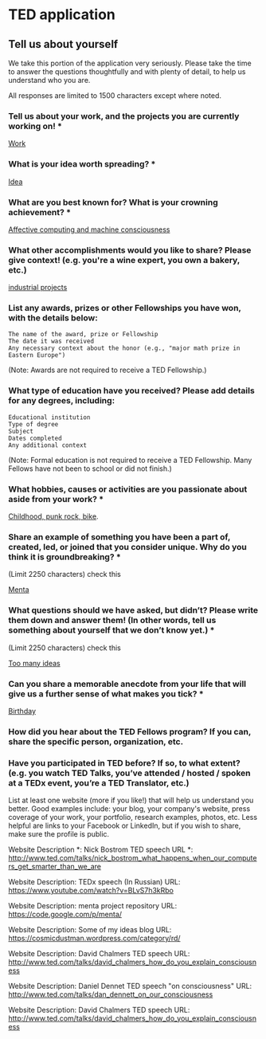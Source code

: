 # TED application

## Tell us about yourself

We take this portion of the application very seriously. Please take the time to answer the questions thoughtfully and with plenty of detail, to help us understand who you are.

All responses are limited to 1500 characters except where noted.
### Tell us about your work, and the projects you are currently working on! *

[Work](work.md)

### What is your idea worth spreading? *

[Idea](idea.md)

### What are you best known for? What is your crowning achievement? *

[Affective computing and machine consciousness](consciousness.md)

### What other accomplishments would you like to share? Please give context! (e.g. you're a wine expert, you own a bakery, etc.)

[industrial projects](ind_projects.md)

### List any awards, prizes or other Fellowships you have won, with the details below:

    The name of the award, prize or Fellowship
    The date it was received
    Any necessary context about the honor (e.g., "major math prize in Eastern Europe")

(Note: Awards are not required to receive a TED Fellowship.)


### What type of education have you received? Please add details for any degrees, including:

    Educational institution
    Type of degree
    Subject
    Dates completed
    Any additional context

(Note: Formal education is not required to receive a TED Fellowship. Many Fellows have not been to school or did not finish.)


### What hobbies, causes or activities are you passionate about aside from your work? *

[Childhood, punk rock, bike](hobbies.md).

### Share an example of something you have been a part of, created, led, or joined that you consider unique. Why do you think it is groundbreaking? *
(Limit 2250 characters) check this

[Menta](menta.md)


### What questions should we have asked, but didn’t? Please write them down and answer them! (In other words, tell us something about yourself that we don’t know yet.) *
(Limit 2250 characters) check this

[Too many ideas](2many_ideas.md)


### Can you share a memorable anecdote from your life that will give us a further sense of what makes you tick? *

[Birthday](birthday.md)

### How did you hear about the TED Fellows program? If you can, share the specific person, organization, etc.

### Have you participated in TED before? If so, to what extent? (e.g. you watch TED Talks, you’ve attended / hosted / spoken at a TEDx event, you’re a TED Translator, etc.)


List at least one website (more if you like!) that will help us understand you better.
Good examples include: your blog, your company's website, press coverage of your work, your portfolio, research examples, photos, etc. Less helpful are links to your Facebook or LinkedIn, but if you wish to share, make sure the profile is public.

Website Description *: Nick Bostrom TED speech
URL *: http://www.ted.com/talks/nick_bostrom_what_happens_when_our_computers_get_smarter_than_we_are

Website Description: TEDx speech (In Russian)
URL: https://www.youtube.com/watch?v=BLvS7h3kRbo

Website Description: menta project repository
URL: https://code.google.com/p/menta/

Website Description: Some of my ideas blog
URL: https://cosmicdustman.wordpress.com/category/rd/

Website Description: David Chalmers TED speech
URL: http://www.ted.com/talks/david_chalmers_how_do_you_explain_consciousness

Website Description: Daniel Dennet TED speech "on consciousness"
URL: http://www.ted.com/talks/dan_dennett_on_our_consciousness

Website Description: David Chalmers TED speech
URL: http://www.ted.com/talks/david_chalmers_how_do_you_explain_consciousness
